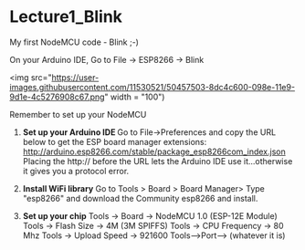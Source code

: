 # Lecture1_Blink
My first NodeMCU code - Blink ;-)

On your Arduino IDE, 
Go to File -> ESP8266 -> Blink

<img src="https://user-images.githubusercontent.com/11530521/50457503-8dc4c600-098e-11e9-9d1e-4c5276908c67.png" width = "100")

Remember to set up your NodeMCU

1. <b>Set up your Arduino IDE </b>
Go to File->Preferences and copy the URL below to get the ESP board manager extensions: http://arduino.esp8266.com/stable/package_esp8266com_index.json Placing the http:// before the URL lets the Arduino IDE use it...otherwise it gives you a protocol error.

2. <b>Install WiFi library</b>
Go to Tools > Board > Board Manager> Type "esp8266" and download the Community esp8266 and install. 

3. <b>Set up your chip</b>
Tools -> Board -> NodeMCU 1.0 (ESP-12E Module)
Tools -> Flash Size -> 4M (3M SPIFFS)
Tools -> CPU Frequency -> 80 Mhz
Tools -> Upload Speed -> 921600
Tools-->Port--> (whatever it is)
